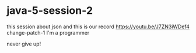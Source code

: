 # java-5-session-2
this session about json
and this is our record https://youtu.be/J7ZN3iWDef4            
change-patch-1
I'm a programmer


never give up!
